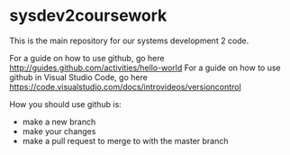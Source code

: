 # sysdev2coursework

This is the main repository for our systems development 2 code.

For a guide on how to use github, go here http://guides.github.com/activities/hello-world
For a guide on how to use github in Visual Studio Code, go here https://code.visualstudio.com/docs/introvideos/versioncontrol

How you should use github is:

 - make a new branch
 - make your changes
 - make a pull request to merge to with the master branch 